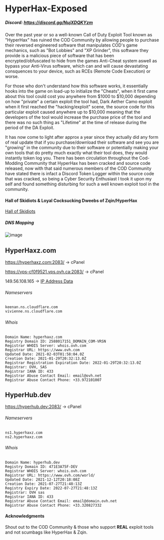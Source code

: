 # HyperHax-Exposed
##### Discord: https://discord.gg/NujXDQKYzm
Over the past year or so a well-known Call of Duty Exploit Tool known as "HyperHax" has ruined the COD Community by allowing people to purchase their reversed engineered software that manipulates COD's game mechanics, such as "Bot Lobbies" and "XP Grinder", this software they provide is a malicious piece of software that has been encrypted/obfuscated to hide from the games Anti-Cheat system aswell as bypass your Anti-Virus software, which can and will cause devastating consquences to your device, such as RCEs (Remote Code Execution) or worse. 

For those who don't understand how this software works, it essentially hooks into the game on load-up to initialize the "Cheats", when it first came about this tool could cost you anywhere from $1000 to $10,000 depending on how "private" a certain exploit the tool had, Dark Aether Camo exploit when it first reached the "hacking/exploit" scene, the source code for this particular exploit caused anywhere up to $10,000 meaning that the developers of the tool would increase the purchase price of the tool and there was no such thing as "Lifetime" at the time of release during the period of the DA Exploit.

It has now come to light after approx a year since they actually did any form of real update that if you purchase/download their software and see you are "growing" in the community due to their software or potentially making your own tools that do pretty much exactly what their tool does, they would instantly token log you.
There has been circulation throughout the Cod-Modding Community that HyperHax has been cracked and source code released, now with that said numerous members of the COD Community have stated there is infact a Discord Token Logger within the source code that was cracked, so being a Cyber Security Enthusiast I took it upon my self and found something disturbing for such a well known exploit tool in the community.

#### Hall of Skidiots & Loyal Cocksucking Dweebs of Zqin/HyperHax
[Hall of Skidiots](skids.md)

##### DNS Mapping
![image](https://user-images.githubusercontent.com/72463084/158075375-2f5d029e-6e61-4860-b63e-c97b8af0023f.png)


## HyperHaxz.com
https://hyperhaxz.com:2083/ -> cPanel

https://vps-cf0f9521.vps.ovh.ca:2083/ -> cPanel

149.56.108.165 -> [IP Address Data](ipdata.md)

###### Nameservers
```
keenan.ns.cloudflare.com
vivienne.ns.cloudflare.com
```
###### Whois
```
Domain Name: hyperhaxz.com
Registry Domain ID: 2588017151_DOMAIN_COM-VRSN
Registrar WHOIS Server: whois.ovh.com
Registrar URL: https://www.ovh.com
Updated Date: 2021-02-03T01:58:04.0Z
Creation Date: 2021-01-29T20:32:13.0Z
Registrar Registration Expiration Date: 2022-01-29T20:32:13.0Z
Registrar: OVH, SAS
Registrar IANA ID: 433
Registrar Abuse Contact Email: email@ovh.net
Registrar Abuse Contact Phone: +33.972101007
```

## HyperHub.dev 
https://hyperhub.dev:2083/ -> cPanel
###### Nameservers
```
ns1.hyperhaxz.com
ns2.hyperhaxz.com
```
###### Whois
```
Domain Name: hyperhub.dev
Registry Domain ID: 471E3A75F-DEV
Registrar WHOIS Server: whois.ovh.com
Registrar URL: https://www.ovh.com/world/
Updated Date: 2021-12-12T20:18:08Z
Creation Date: 2021-07-27T21:48:13Z
Registry Expiry Date: 2022-07-27T21:48:13Z
Registrar: OVH sas
Registrar IANA ID: 433
Registrar Abuse Contact Email: email@domain.ovh.net
Registrar Abuse Contact Phone: +33.320827332
```



#### Acknowledgments
Shout out to the COD Community & those who support **REAL** exploit tools and not scumbags like HyperHax & Zqin.
